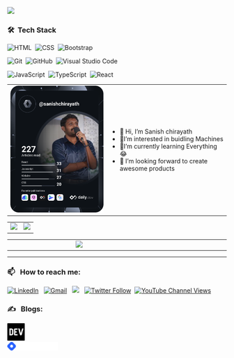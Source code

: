 ![](https://komarev.com/ghpvc/?username=sanishchirayath1&style=plastic)

### 🛠 &nbsp;Tech Stack
![HTML](https://img.shields.io/badge/-HTML-05122A?style=flat&logo=HTML5)&nbsp;
![CSS](https://img.shields.io/badge/-CSS-05122A?style=flat&logo=CSS3&logoColor=1572B6)&nbsp;
![Bootstrap](https://img.shields.io/badge/-Bootstrap-05122A?style=flat&logo=bootstrap&logoColor=563D7C)&nbsp;
<!-- ![Django](https://img.shields.io/badge/-Django-05122A?style=flat&logo=django&logoColor=092E20)&nbsp; -->
![Git](https://img.shields.io/badge/-Git-05122A?style=flat&logo=git)&nbsp;
![GitHub](https://img.shields.io/badge/-GitHub-05122A?style=flat&logo=github)&nbsp;
![Visual Studio Code](https://img.shields.io/badge/-Visual%20Studio%20Code-05122A?style=flat&logo=visual-studio-code&logoColor=007ACC)&nbsp;

<!-- ![Python](https://badges.aleen42.com/src/python.svg)&nbsp; -->
![JavaScript](https://badges.aleen42.com/src/javascript.svg)&nbsp;
![TypeScript](https://badges.aleen42.com/src/typescript.svg)&nbsp;
![React](https://badges.aleen42.com/src/react.svg)&nbsp;
<!-- ![Redux](https://badges.aleen42.com/src/redux.svg)&nbsp; -->
<!-- ![TailwindCSS](https://badges.aleen42.com/src/tailwindcss.svg)&nbsp; -->
<!--![Vite](https://badges.aleen42.com/src/vitejs.svg)&nbsp;-->

<!-- ![Angular](https://badges.aleen42.com/src/angular.svg)&nbsp; -->
<!-- To be learned -->
<!-- rust programming laungage -->
<!-- go programming launguage -->
<!-- deno runtime enviroment -->

<!-- https://github.com/anuraghazra/github-readme-stats -->
<table cellpadding="0">
<tr style="padding: 0"> 
<td valign="top" width="441">
<a href="https://app.daily.dev/sanishchirayath"><img src="https://github.com/sanishchirayath1/sanishchirayath1/blob/main/devcard.svg" width="400" alt="Sanish Chirayath's Dev Card"/></a>
</td>

<td valign="center" width="441"> 
<ul>
<li>👋 Hi, I’m Sanish chirayath</li>
<li>👀I’m interested in buidling Machines</li>
<li>🌱I’m currently learning Everything😂</li>
<li>💞️ I’m looking forward to create awesome products</li>
<!--   <li>💞️ A humble MERN stack developer</li> -->
</ul>

</td>
</tr>
</table>
<table cellpadding="0">
<tr style="padding: 0">
<!-- GitHub Stats Card -->  
<td><a href="https://leetcode.com/sanishchirayath"><img height="200" src="https://leetcode.card.workers.dev/?username=sanishchirayath&theme=dark"/></a></td>
<!-- GitHub Top Language Card -->
<td valign="top"><img height="200" src="https://github-readme-stats.vercel.app/api?username=sanishchirayath1&show_icons=true&theme=chartreuse-dark"/></td>
</tr>
</table>
<table>
<tr>  
  <td width="300"></td>
    <td valign="center" width="400"><img src="https://github-readme-stats.vercel.app/api/top-langs/?username=sanishchirayath1&layout=compact&show_icons=true&title_color=ffffff&icon_color=34abeb&text_color=daf7dc&bg_color=151515&langs_count=10"/></td>
   <td width="300"></td>
</tr>
</table>

<!-- ![Leetcode Stats](https://leetcode.card.workers.dev/?username=sanishchirayath&theme=dark) -->

---
### 📫 &nbsp; How to reach me:


<a href="https://www.linkedin.com/in/sanishchirayath/"><img alt="LinkedIn" src="https://img.shields.io/badge/linkedin%20-%230077B5.svg?&style=flat&logo=linkedin&logoColor=white"/></a> &nbsp;
<a href="mailto:sanishchirayath@gmail.com"><img alt="Gmail" src="https://img.shields.io/badge/Gmail-D14836?style=flat&logo=gmail&logoColor=white" /></a> &nbsp;
<a href="https://instagram.com/sanish_sunny_"><img src="https://img.shields.io/badge/-@sanish_sunny_-E4405F?style=flat&logo=Instagram&logoColor=white"/></a> &nbsp;
<a href="https://twitter.com/sanishch"><img alt="Twitter Follow" src="https://img.shields.io/twitter/follow/sanishch?style=social"></a>&nbsp;
<a href="https://www.youtube.com/channel/UCAwZvmOxYHMlWvAjj4WzZ6A"><img alt="YouTube Channel Views" src="https://img.shields.io/youtube/channel/views/UCAwZvmOxYHMlWvAjj4WzZ6A?style=social"></a>

### ✍️ &nbsp; Blogs:
<a href="https://dev.to/sanishchirayath1"><img src='images/download.png' alt='dev' height='40'><a> 
<br>
<a href="https://hashnode.com/@SanishChirayath"><img src='images/brand-full-white.png' alt='dev' height='20'><a>    

<!-- <a href='https://archiveprogram.github.com/'><img src='https://raw.githubusercontent.com/acervenky/animated-github-badges/master/assets/acbadge.gif' width='40' height='40'></a> <a href='https://docs.github.com/en/developers'><img src='https://raw.githubusercontent.com/acervenky/animated-github-badges/master/assets/devbadge.gif' width='40' height='40'></a> <a href='https://github.com/pricing'><img src='https://raw.githubusercontent.com/acervenky/animated-github-badges/master/assets/pro.gif' width='40' height='40'></a> <a href='https://stars.github.com/'><img src='https://raw.githubusercontent.com/acervenky/animated-github-badges/master/assets/starbadge.gif' width='35' height='35'></a> <a href='https://docs.github.com/en/github/supporting-the-open-source-community-with-github-sponsors'><img src='https://raw.githubusercontent.com/acervenky/animated-github-badges/master/assets/sponsorbadge.gif' width='35' height='35'></a>  -->

<!-- [![trophy](https://github-profile-trophy.vercel.app/?username=sanishchirayath1&theme=darkhub)](https://github.com/ryo-ma/github-profile-trophy)
<br /> -->

<!-- ![GitHub Activity Graph](https://activity-graph.herokuapp.com/graph?username=sanishchirayath1)   -->

<!-- ![GitHub streak stats](https://github-readme-streak-stats.herokuapp.com/?user=sanishchirayath1)   -->
